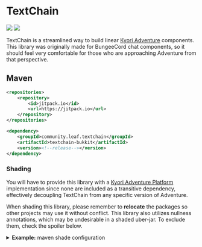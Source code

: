 # TextChain

[![](https://jitpack.io/v/community.leaf/textchain.svg)](https://jitpack.io/#community.leaf/textchain) [![](https://img.shields.io/badge/license-MIT-blue)](./LICENSE)

TextChain is a streamlined way to build linear [Kyori Adventure](https://github.com/KyoriPowered/adventure) components. This library was originally made for BungeeCord chat components, so it should feel very comfortable for those who are approaching Adventure from that perspective. 

## Maven

```xml
<repositories>
    <repository>
        <id>jitpack.io</id>
        <url>https://jitpack.io</url>
    </repository>
</repositories>
```

```xml
<dependency>
    <groupId>community.leaf.textchain</groupId>
    <artifactId>textchain-bukkit</artifactId>
    <version><!--release--></version>
</dependency>
```

### Shading

You will have to provide this library with a [Kyori Adventure Platform](https://github.com/KyoriPowered/adventure-platform) implementation since none are included as a transitive dependency, effectively decoupling TextChain from any specific version of Adventure. 

When shading this library, please remember to **relocate** the packages so other projects may use it without conflict. This library also utilizes nullness annotations, which may be undesirable in a shaded uber-jar. To exclude them, check the spoiler below.

<details>
<summary><b>Example:</b> maven shade configuration</summary>

Set the `shade.relocation` property to your project's package and add the following to the **maven shade plugin**'s configuration:

```xml
<configuration>
    <relocations>
        <!-- TextChain -->
        <relocation>
            <pattern>community.leaf.textchain</pattern>
            <shadedPattern>${shade.relocation}.community.leaf.textchain</shadedPattern>
        </relocation>
        <!-- Kyori Adventure -->
        <relocation>
            <pattern>net.kyori</pattern>
            <shadedPattern>${shade.relocation}.net.kyori</shadedPattern>
        </relocation>
    </relocations>
    <artifactSet>
        <!-- Exclude annotations from built jar -->
        <excludes>
            <exclude>org.checkerframework:checker-qual</exclude>
            <exclude>org.jetbrains:annotations</exclude>
            <exclude>org.jetbrains.kotlin:kotlin-annotations-jvm</exclude>
            <exclude>com.google.code.findbugs:jsr305</exclude>
            <exclude>pl.tlinkowski.annotation:pl.tlinkowski.annotation.basic</exclude>
        </excludes>
    </artifactSet>
</configuration>
```

</details>